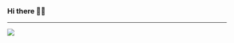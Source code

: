 ### Hi there 👋🏻
---------------------------
![](https://komarev.com/ghpvc/?username=ruo2019&color=9d33e8)
